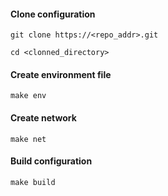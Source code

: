 #### Clone configuration

```
git clone https://<repo_addr>.git
```

```
cd <clonned_directory>
```

#### Create environment file

```
make env
```

#### Create network

```
make net
```

#### Build configuration


```
make build
```
